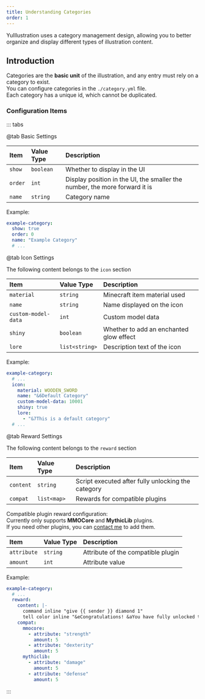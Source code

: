 ```yaml
---
title: Understanding Categories
order: 1
---
```


YuIllustration uses a category management design, allowing you to better organize and display different types of illustration content.

## Introduction

Categories are the **basic unit** of the illustration, and any entry must rely on a category to exist.  
You can configure categories in the `./category.yml` file.  
Each category has a unique id, which cannot be duplicated.

### Configuration Items

::: tabs

@tab Basic Settings

| Item | Value Type | Description |
| :--- | :--- | :--- 
| `show` | `boolean` | Whether to display in the UI |
| `order` | `int` | Display position in the UI, the smaller the number, the more forward it is |
| `name` | `string` | Category name |

Example:
```yaml
example-category:
  show: true
  order: 0
  name: "Example Category"
  # ...
```

@tab Icon Settings

The following content belongs to the `icon` section

| Item | Value Type | Description |
| :--- | :--- | :--- 
| `material` | `string` | Minecraft item material used |
| `name` | `string` | Name displayed on the icon |
| `custom-model-data` | `int` | Custom model data |
| `shiny` | `boolean` | Whether to add an enchanted glow effect |
| `lore` | `list<string>` | Description text of the icon |

Example:
```yaml
example-category:
  # ...
  icon:
    material: WOODEN_SWORD
    name: "&6Default Category"
    custom-model-data: 10001
    shiny: true
    lore:
      - "&7This is a default category"
  # ...
```

@tab Reward Settings

The following content belongs to the `reward` section

| Item | Value Type | Description |
| :--- | :--- | :--- 
| `content` | `string` | Script executed after fully unlocking the category |
| `compat` | `list<map>` | Rewards for compatible plugins |

Compatible plugin reward configuration:  
Currently only supports **MMOCore** and **MythicLib** plugins.  
If you need other plugins, you can [contact me](https://discord.com/invite/SzPBHGttaR) to add them.

| Item | Value Type | Description |
| :--- | :--- | :--- 
| `attribute` | `string` | Attribute of the compatible plugin |
| `amount` | `int` | Attribute value |

Example:  
```yaml
example-category:
  # ...
  reward:
    content: |-
      command inline "give {{ sender }} diamond 1"
      tell color inline "&eCongratulations! &aYou have fully unlocked the category &e{{ &category }} &a!"
    compat:
      mmocore:
        - attribute: "strength"
          amount: 5
        - attribute: "dexterity"
          amount: 5
      mythiclib:
        - attribute: "damage"
          amount: 5
        - attribute: "defense"
          amount: 5
```
::: 